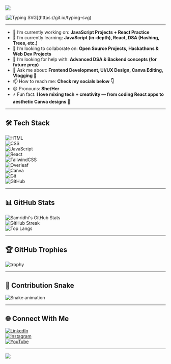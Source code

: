 <!-- Header Banner -->
<img src="https://capsule-render.vercel.app/api?type=waving&color=gradient&height=200&section=header&text=Samridhi%20Prakash&fontSize=50&fontAlignY=35&desc=Frontend%20Developer%20|%20Designer%20|%20Tech%20Explorer&descAlignY=55&animation=twinkling"/>

<!-- Typing Animation -->
[![Typing SVG](https://readme-typing-svg.demolab.com?font=Fira+Code&pause=1000&color=F70057&width=500&lines=Hi+%F0%9F%91%8B%2C+I'm+Samridhi+Prakash;Frontend+Developer+%7C+UI%2FUX+Enthusiast;Always+Learning+New+Things!)](https://git.io/typing-svg)

---

<!--
**Samridhi-2007/Samridhi-2007** is a ✨ _special_ ✨ repository because its `README.md` (this file) appears on your GitHub profile.
-->

- 🔭 I’m currently working on: **JavaScript Projects + React Practice**  
- 🌱 I’m currently learning: **JavaScript (in-depth), React, DSA (Hashing, Trees, etc.)**  
- 👯 I’m looking to collaborate on: **Open Source Projects, Hackathons & Web Dev Projects**  
- 🤔 I’m looking for help with: **Advanced DSA & Backend concepts (for future prep)**  
- 💬 Ask me about: **Frontend Development, UI/UX Design, Canva Editing, Vlogging 🎥**  
- 📫 How to reach me: **Check my socials below 👇**  
- 😄 Pronouns: **She/Her**  
- ⚡ Fun fact: **I love mixing tech + creativity — from coding React apps to aesthetic Canva designs 💜**  

---

## 🛠️ Tech Stack
![HTML](https://img.shields.io/badge/Code-HTML-orange?logo=html5&logoColor=white)  
![CSS](https://img.shields.io/badge/Code-CSS-blue?logo=css3&logoColor=white)  
![JavaScript](https://img.shields.io/badge/Code-JavaScript-yellow?logo=javascript&logoColor=black)  
![React](https://img.shields.io/badge/Framework-React-blue?logo=react&logoColor=white)  
![TailwindCSS](https://img.shields.io/badge/Style-TailwindCSS-38B2AC?logo=tailwind-css&logoColor=white)  
![Overleaf](https://img.shields.io/badge/Docs-Overleaf-green?logo=latex&logoColor=white)  
![Canva](https://img.shields.io/badge/Design-Canva-00C4CC?logo=canva&logoColor=white)  
![Git](https://img.shields.io/badge/Tool-Git-red?logo=git&logoColor=white)  
![GitHub](https://img.shields.io/badge/Tool-GitHub-black?logo=github&logoColor=white)  

---

## 📊 GitHub Stats
![Samridhi's GitHub Stats](https://github-readme-stats.vercel.app/api?username=Samridhi-2007&show_icons=true&theme=radical&count_private=true)  
![GitHub Streak](https://streak-stats.demolab.com?user=Samridhi-2007&theme=radical&hide_border=true)  
![Top Langs](https://github-readme-stats.vercel.app/api/top-langs/?username=Samridhi-2007&layout=compact&theme=vision-friendly-dark)

---

## 🏆 GitHub Trophies
![trophy](https://github-profile-trophy.vercel.app/?username=Samridhi-2007&theme=onedark&margin-w=10&margin-h=10)

---

## 🐍 Contribution Snake
![Snake animation](https://github.com/Samridhi-2007/Samridhi-2007/blob/output/snake.svg)


---

## 🌐 Connect With Me
[![LinkedIn](https://img.shields.io/badge/LinkedIn-Samridhi%20Prakash-blue?style=flat-square&logo=linkedin)](https://www.linkedin.com/in/samridhi-prakash-a5a4a52bb)  
[![Instagram](https://img.shields.io/badge/Instagram-@samridhi.pink-purple?style=flat-square&logo=instagram)](https://instagram.com/_samridhi_0720/)  
[![YouTube](https://img.shields.io/badge/YouTube-Samridhi%20Vlogs-red?style=flat-square&logo=youtube)](https://youtube.com/)  

---

<!-- Footer Wave -->
<img src="https://capsule-render.vercel.app/api?type=waving&color=gradient&height=80&section=footer"/>
